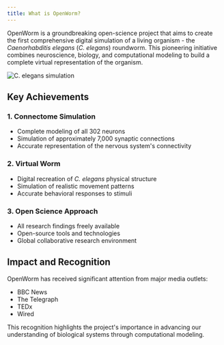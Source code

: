 ```yaml
---
title: What is OpenWorm?
---
```


OpenWorm is a groundbreaking open-science project that aims to create the first comprehensive digital simulation of a living organism - the *Caenorhabditis elegans* (*C. elegans*) roundworm. This pioneering initiative combines neuroscience, biology, and computational modeling to build a complete virtual representation of the organism.

<img src="https://raw.githubusercontent.com/openworm/OpenWorm/master/img/worm-crawling.gif" alt="C. elegans simulation">

## Key Achievements

### 1. Connectome Simulation
- Complete modeling of all 302 neurons
- Simulation of approximately 7,000 synaptic connections
- Accurate representation of the nervous system's connectivity

### 2. Virtual Worm
- Digital recreation of *C. elegans* physical structure
- Simulation of realistic movement patterns
- Accurate behavioral responses to stimuli

### 3. Open Science Approach
- All research findings freely available
- Open-source tools and technologies
- Global collaborative research environment

## Impact and Recognition

OpenWorm has received significant attention from major media outlets:
- BBC News
- The Telegraph
- TEDx
- Wired

This recognition highlights the project's importance in advancing our understanding of biological systems through computational modeling. 